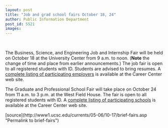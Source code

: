 ```yaml
---
layout: post
title: "Job and grad school fairs October 18, 24"
author: Public Information Department
post_id: 5521
images:
---
```


<a name="content" id="content"></a><br>
<p>
  The Business, Science, and Engineering Job and Internship Fair will be held on October 18 at the University Center from 9 a.m. to noon. (<b>Note</b> the change of time and place from earlier announcements.) The job fair is open to all registered students with ID. Students are advised to bring resumes. A <a href="http://www2.ucsc.edu/careers/events/bse.html">complete listing of participating employers</a> is available at the Career Center web site.
</p>
<p>
  The Graduate and Professional School Fair will take place on October 24 from 11 a.m. to 3 p.m. at the West Field House. The fair is open to all registered students with ID. A <a href="http://www2.ucsc.edu/careers/events/grad_fair_list.html">complete listing of participating schools</a> is available at the Career Center web site.
</p>
[source](http://www1.ucsc.edu/currents/05-06/10-17/brief-fairs.asp "Permalink to brief-fairs")
